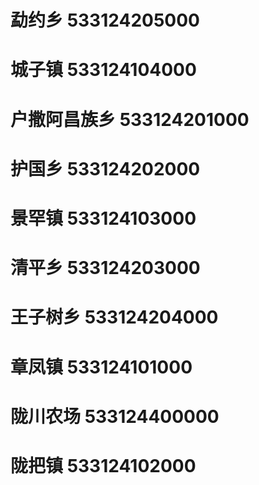 # 勐约乡 533124205000
# 城子镇 533124104000
# 户撒阿昌族乡 533124201000
# 护国乡 533124202000
# 景罕镇 533124103000
# 清平乡 533124203000
# 王子树乡 533124204000
# 章凤镇 533124101000
# 陇川农场 533124400000
# 陇把镇 533124102000
